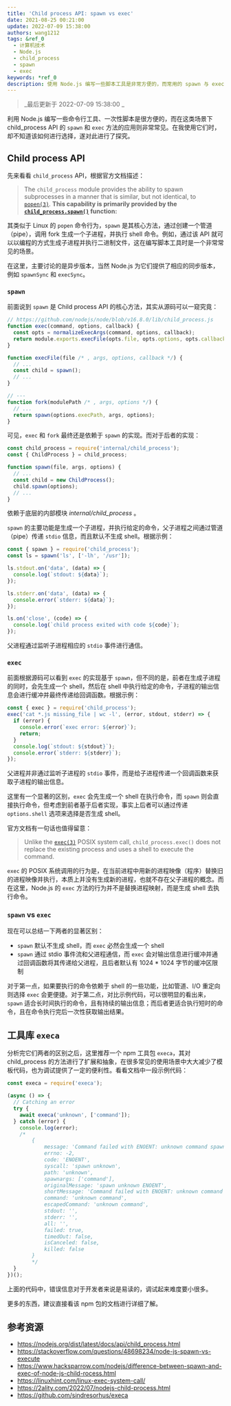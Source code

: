 ```yaml
---
title: 'Child process API: spawn vs exec'
date: 2021-08-25 00:21:00
update: 2022-07-09 15:38:00
authors: wang1212
tags: &ref_0
  - 计算机技术
  - Node.js
  - child_process
  - spawn
  - exec
keywords: *ref_0
description: 使用 Node.js 编写一些脚本工具是非常方便的，而常用的 spawn 与 exec API 有什么不同呢？
---
```


> _最后更新于 2022-07-09 15:38:00 _

利用 Node.js 编写一些命令行工具、一次性脚本是很方便的，而在这类场景下 child_process API 的 `spawn` 和 `exec` 方法的应用则非常常见。在我使用它们时，却不知道该如何进行选择，遂对此进行了探究。

<!-- truncate -->

## Child process API

先来看看 `child_process` API，根据官方文档描述：

> The `child_process` module provides the ability to spawn subprocesses in a manner that is similar, but not identical, to [`popen(3)`](http://man7.org/linux/man-pages/man3/popen.3.html). **This capability is primarily provided by the [`child_process.spawn()`](https://nodejs.org/dist/latest/docs/api/child_process.html#child_process_child_process_spawn_command_args_options) function:**

其类似于 Linux 的 `popen` 命令行为，`spawn` 是其核心方法，通过创建一个管道（pipe），调用 fork 生成一个子进程，并执行 shell 命令。例如，通过该 API 就可以以编程的方式生成子进程并执行二进制文件，这在编写脚本工具时是一个非常常见的场景。

在这里，主要讨论的是异步版本，当然 Node.js 为它们提供了相应的同步版本，例如 `spawnSync` 和 `execSync`。

### `spawn`

前面说到 `spawn` 是 Child process API 的核心方法，其实从源码可以一窥究竟：

```js
// https://github.com/nodejs/node/blob/v16.8.0/lib/child_process.js
function exec(command, options, callback) {
  const opts = normalizeExecArgs(command, options, callback);
  return module.exports.execFile(opts.file, opts.options, opts.callback);
}

function execFile(file /* , args, options, callback */) {
  // ...
  const child = spawn();
  // ...
}

// ---
function fork(modulePath /* , args, options */) {
  // ...
  return spawn(options.execPath, args, options);
}
```

可见，`exec` 和 `fork` 最终还是依赖于 `spawn` 的实现。而对于后者的实现：

```js
const child_process = require('internal/child_process');
const { ChildProcess } = child_process;

function spawn(file, args, options) {
  // ...
  const child = new ChildProcess();
  child.spawn(options);
  // ...
}
```

依赖于底层的内部模块 _internal/child_process_ 。

`spawn` 的主要功能是生成一个子进程，并执行给定的命令，父子进程之间通过管道（pipe）传递 `stdio` 信息，而且默认不生成 shell。根据示例：

```js
const { spawn } = require('child_process');
const ls = spawn('ls', ['-lh', '/usr']);

ls.stdout.on('data', (data) => {
  console.log(`stdout: ${data}`);
});

ls.stderr.on('data', (data) => {
  console.error(`stderr: ${data}`);
});

ls.on('close', (code) => {
  console.log(`child process exited with code ${code}`);
});
```

父进程通过监听子进程相应的 `stdio` 事件进行通信。

### `exec`

前面根据源码可以看到 `exec` 的实现基于 `spawn`，但不同的是，前者在生成子进程的同时，会先生成一个 shell，然后在 shell 中执行给定的命令，子进程的输出信息会进行缓冲并最终传递给回调函数。根据示例：

```js
const { exec } = require('child_process');
exec('cat *.js missing_file | wc -l', (error, stdout, stderr) => {
  if (error) {
    console.error(`exec error: ${error}`);
    return;
  }
  console.log(`stdout: ${stdout}`);
  console.error(`stderr: ${stderr}`);
});
```

父进程并非通过监听子进程的 `stdio` 事件，而是给子进程传递一个回调函数来获取子进程的输出信息。

这里有一个显著的区别，`exec` 会先生成一个 shell 在执行命令，而 `spawn` 则会直接执行命令，但考虑到前者基于后者实现，事实上后者可以通过传递 `options.shell` 选项来选择是否生成 shell。

官方文档有一句话也值得留意：

> Unlike the [`exec(3)`](http://man7.org/linux/man-pages/man3/exec.3.html) POSIX system call, `child_process.exec()` does not replace the existing process and uses a shell to execute the command.

`exec` 的 POSIX 系统调用的行为是，在当前进程中用新的进程映像（程序）替换旧的进程映像并执行，本质上并没有生成新的进程，也就不存在父子进程的概念。而在这里，Node.js 的 `exec` 方法的行为并不是替换进程映射，而是生成 shell 去执行命令。

### `spawn` vs `exec`

现在可以总结一下两者的显著区别：

- `spawn` 默认不生成 shell，而 `exec` 必然会生成一个 shell
- `spawn` 通过 stdio 事件流和父进程通信，而 `exec` 会对输出信息进行缓冲并通过回调函数将其传递给父进程，且后者默认有 1024 \* 1024 字节的缓冲区限制

对于第一点，如果要执行的命令依赖于 shell 的一些功能，比如管道、I/O 重定向则选择 `exec` 会更便捷。对于第二点，对比示例代码，可以很明显的看出来，`spawn` 适合长时间执行的命令，且有持续的输出信息；而后者更适合执行短时的命令，且在命令执行完后一次性获取输出结果。

## 工具库 `execa`

分析完它们两者的区别之后，这里推荐一个 npm 工具包 `execa`，其对 child_process 的方法进行了扩展和抽象，在很多常见的使用场景中大大减少了模板代码，也为调试提供了一定的便利性。看看文档中一段示例代码：

```js
const execa = require('execa');

(async () => {
  // Catching an error
  try {
    await execa('unknown', ['command']);
  } catch (error) {
    console.log(error);
    /*
		{
			message: 'Command failed with ENOENT: unknown command spawn unknown ENOENT',
			errno: -2,
			code: 'ENOENT',
			syscall: 'spawn unknown',
			path: 'unknown',
			spawnargs: ['command'],
			originalMessage: 'spawn unknown ENOENT',
			shortMessage: 'Command failed with ENOENT: unknown command spawn unknown ENOENT',
			command: 'unknown command',
			escapedCommand: 'unknown command',
			stdout: '',
			stderr: '',
			all: '',
			failed: true,
			timedOut: false,
			isCanceled: false,
			killed: false
		}
		*/
  }
})();
```

上面的代码中，错误信息对于开发者来说是易读的，调试起来难度要小很多。

更多的东西，建议直接看该 npm 包的文档进行详细了解。

## 参考资源

- https://nodejs.org/dist/latest/docs/api/child_process.html
- https://stackoverflow.com/questions/48698234/node-js-spawn-vs-execute
- https://www.hacksparrow.com/nodejs/difference-between-spawn-and-exec-of-node-js-child-rocess.html
- https://linuxhint.com/linux-exec-system-call/
- https://2ality.com/2022/07/nodejs-child-process.html
- https://github.com/sindresorhus/execa
